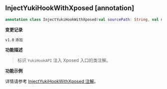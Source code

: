 ## InjectYukiHookWithXposed [annotation]

```kotlin
annotation class InjectYukiHookWithXposed(val sourcePath: String, val modulePackageName: String)
```

<b>变更记录</b>

`v1.0` `添加`

<b>功能描述</b>

> 标识 `YukiHookAPI` 注入 Xposed 入口的类注解。

<b>功能示例</b>

详情请参考 [InjectYukiHookWithXposed 注解](config/xposed-using?id=injectyukihookwithxposed-注解)。